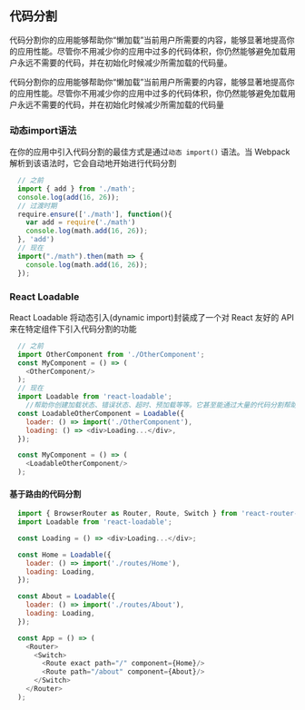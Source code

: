## 代码分割
代码分割你的应用能够帮助你“懒加载”当前用户所需要的内容，能够显著地提高你的应用性能。尽管你不用减少你的应用中过多的代码体积，你仍然能够避免加载用户永远不需要的代码，并在初始化时候减少所需加载的代码量。

  代码分割你的应用能够帮助你“懒加载”当前用户所需要的内容，能够显著地提高你的应用性能。尽管你不用减少你的应用中过多的代码体积，你仍然能够避免加载用户永远不需要的代码，并在初始化时候减少所需加载的代码量

### 动态import语法
  在你的应用中引入代码分割的最佳方式是通过`动态 import()` 语法。当 Webpack 解析到该语法时，它会自动地开始进行代码分割
``` javascript
  // 之前
  import { add } from './math';
  console.log(add(16, 26));
  // 过渡时期
  require.ensure(['./math'], function(){
    var add = require('./math')
    console.log(math.add(16, 26));
  }, 'add')
  // 现在
  import("./math").then(math => {
    console.log(math.add(16, 26));
  });
```

### React Loadable
React Loadable 将动态引入(dynamic import)封装成了一个对 React 友好的 API 来在特定组件下引入代码分割的功能
``` javascript
  // 之前
  import OtherComponent from './OtherComponent';
  const MyComponent = () => (
    <OtherComponent/>
  );
  // 现在
  import Loadable from 'react-loadable';
    //帮助你创建加载状态、错误状态、超时、预加载等等。它甚至能通过大量的代码分割帮助进行服务端渲染
  const LoadableOtherComponent = Loadable({
    loader: () => import('./OtherComponent'),
    loading: () => <div>Loading...</div>,
  });

  const MyComponent = () => (
    <LoadableOtherComponent/>
  );
```

#### 基于路由的代码分割
``` javascript
  import { BrowserRouter as Router, Route, Switch } from 'react-router-dom';
  import Loadable from 'react-loadable';

  const Loading = () => <div>Loading...</div>;

  const Home = Loadable({
    loader: () => import('./routes/Home'),
    loading: Loading,
  });

  const About = Loadable({
    loader: () => import('./routes/About'),
    loading: Loading,
  });

  const App = () => (
    <Router>
      <Switch>
        <Route exact path="/" component={Home}/>
        <Route path="/about" component={About}/>
      </Switch>
    </Router>
  );
```
